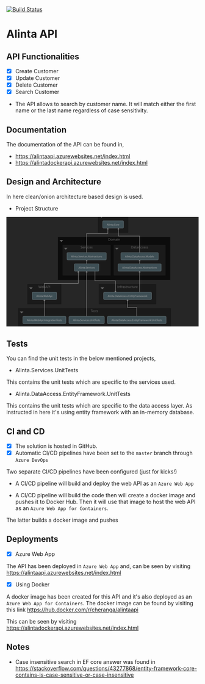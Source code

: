[![Build Status](https://dev.azure.com/cchatangala/Alinta/_apis/build/status/Alinta%20-%20PROD%20-%20CI?branchName=master)](https://dev.azure.com/cchatangala/Alinta/_build/latest?definitionId=22&branchName=master)

# Alinta API

## API Functionalities
- [x] Create Customer
- [x] Update Customer
- [x] Delete Customer
- [x] Search Customer
* The API allows to search by customer name. It will match either the first name or the last name regardless of case sensitivity.

## Documentation

The documentation of the API can be found in,
* https://alintaapi.azurewebsites.net/index.html
* https://alintadockerapi.azurewebsites.net/index.html

## Design and Architecture

In here clean/onion architecture based design is used.

* Project Structure

![alt text](https://github.com/Cheranga/Alinta/blob/master/Images/Dependencies%20Graph_V2.png "Project Structure")

## Tests
You can find the unit tests in the below mentioned projects,

* Alinta.Services.UnitTests

This contains the unit tests which are specific to the services used.

* Alinta.DataAccess.EntityFramework.UnitTests

This contains the unit tests which are specific to the data access layer. As instructed in here it's using entity framework with an in-memory database.

## CI and CD
- [x] The solution is hosted in GitHub.
- [x] Automatic CI/CD pipelines have been set to the `master` branch through `Azure DevOps`

Two separate CI/CD pipelines have been configured (just for kicks!)
* A CI/CD pipeline will build and deploy the web API as an `Azure Web App`


* A CI/CD pipeline will build the code then will create a docker image and pushes it to Docker Hub. Then it will use that image to host the web API as an `Azure Web App for Containers`.


 
The latter builds a docker image and pushes

## Deployments

- [x] Azure Web App

The API has been deployed in `Azure Web App` and, can be seen by visiting https://alintaapi.azurewebsites.net/index.html

- [x] Using Docker

A docker image has been created for this API and it's also deployed as an `Azure Web App for Containers`. 
The docker image can be found by visiting this link https://hub.docker.com/r/cheranga/alintaapi

This can be seen by visiting https://alintadockerapi.azurewebsites.net/index.html

## Notes
* Case insensitive search in EF core answer was found in https://stackoverflow.com/questions/43277868/entity-framework-core-contains-is-case-sensitive-or-case-insensitive
